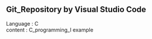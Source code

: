 <h2>Git_Repository by Visual Studio Code</h2>
Language : C <br>
content  : C_programming_I example<br>
